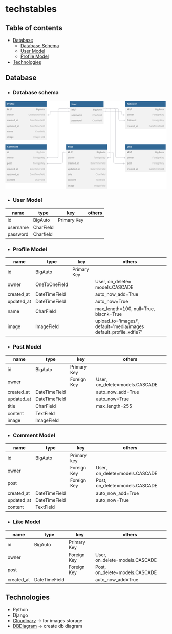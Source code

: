 # techstables

## Table of contents
* [Database](#database)
    -   [Database Schema](#database-schema)
    -   [User Model](#user-model)
    -   [Profile Model](#profile-model)
* [Technologies](#technologies)

## Database

* ### Database schema
![Database schema](assets/images/db_diagram.svg)

*   ### User Model 
| name | type | key | others |
|------|------|-----|--------|
| id | BigAuto | Primary Key|| 
| username | CharField |||
| password | Charfield ||| 

*   ### Profile Model
| name | type | key | others |
|------|------|-----|--------|
| id | BigAuto | Primary Key ||
| owner | OneToOneField || User, on_delete= models.CASCADE |
| created_at | DateTimeField || auto_now_add=True |
| updated_at | DateTimeField || auto_now=True |
| name | CharField || max_length=100, null=True, blacnk=True |
| image | ImageField || upload_to='images/', default='media/images default_profile_xdfle7' |

*   ### Post Model
| name | type | key | others |
|------|------|-----|--------|
| id | BigAuto | Primary Key||
| owner || Foreign Key | User, on_delete=models.CASCADE |
| created_at | DateTimeField || auto_now_add=True |
| updated_at | DateTimeField || auto_now=True |
| title | CharField || max_length=255 |
| content | TextField |||
| image | ImageField |||

*   ### Comment Model
| name | type | key | others |
|------|------|-----|--------|
| id | BigAuto | Primary key ||
| owner || Foreign Key | User, on_delete=models.CASCADE | 
| post || Foreign Key | Post, on_delete=models.CASCADE |
| created_at | DateTimeField || auto_now_add=True |
| updated_at | DateTimeField || auto_now=True |
| content | TextField|||


*   ### Like Model
| name | type | key | others |
|------|------|-----|--------|
| id | BigAuto | Primary Key||
| owner || Foreign Key | User, on_delete=models.CASCADE |
| post || Foreign Key | Post, on_delete=models.CASCADE |
| created_at | DateTimeField || auto_now_add=True |

## Technologies
-   Python
-   Django
-   [Cloudinary](https://cloudinary.com) -> for images storage
-   [DBDiagram](https://dbdiagram.io) -> create db diagram